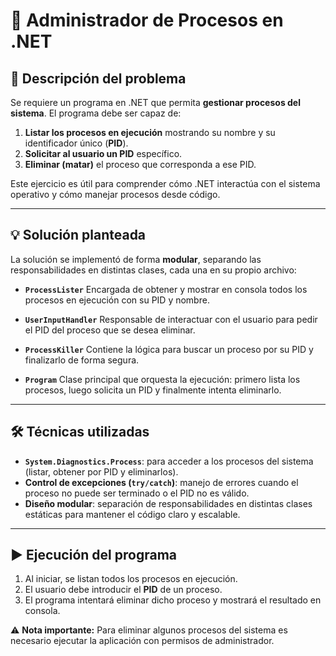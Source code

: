 # 📌 Administrador de Procesos en .NET

## 📝 Descripción del problema

Se requiere un programa en .NET que permita **gestionar procesos del sistema**.
El programa debe ser capaz de:

1. **Listar los procesos en ejecución** mostrando su nombre y su identificador único (**PID**).
2. **Solicitar al usuario un PID** específico.
3. **Eliminar (matar)** el proceso que corresponda a ese PID.

Este ejercicio es útil para comprender cómo .NET interactúa con el sistema operativo y cómo manejar procesos desde código.

---

## 💡 Solución planteada

La solución se implementó de forma **modular**, separando las responsabilidades en distintas clases, cada una en su propio archivo:

- **`ProcessLister`**
  Encargada de obtener y mostrar en consola todos los procesos en ejecución con su PID y nombre.

- **`UserInputHandler`**
  Responsable de interactuar con el usuario para pedir el PID del proceso que se desea eliminar.

- **`ProcessKiller`**
  Contiene la lógica para buscar un proceso por su PID y finalizarlo de forma segura.

- **`Program`**
  Clase principal que orquesta la ejecución: primero lista los procesos, luego solicita un PID y finalmente intenta eliminarlo.

---

## 🛠️ Técnicas utilizadas

- **`System.Diagnostics.Process`**: para acceder a los procesos del sistema (listar, obtener por PID y eliminarlos).
- **Control de excepciones (`try/catch`)**: manejo de errores cuando el proceso no puede ser terminado o el PID no es válido.
- **Diseño modular**: separación de responsabilidades en distintas clases estáticas para mantener el código claro y escalable.

---

## ▶️ Ejecución del programa

1. Al iniciar, se listan todos los procesos en ejecución.
2. El usuario debe introducir el **PID** de un proceso.
3. El programa intentará eliminar dicho proceso y mostrará el resultado en consola.

⚠️ **Nota importante:** Para eliminar algunos procesos del sistema es necesario ejecutar la aplicación con permisos de administrador.
